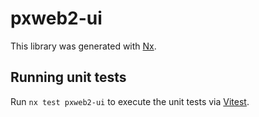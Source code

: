 # pxweb2-ui

This library was generated with [Nx](https://nx.dev).

## Running unit tests

Run `nx test pxweb2-ui` to execute the unit tests via [Vitest](https://vitest.dev/).

